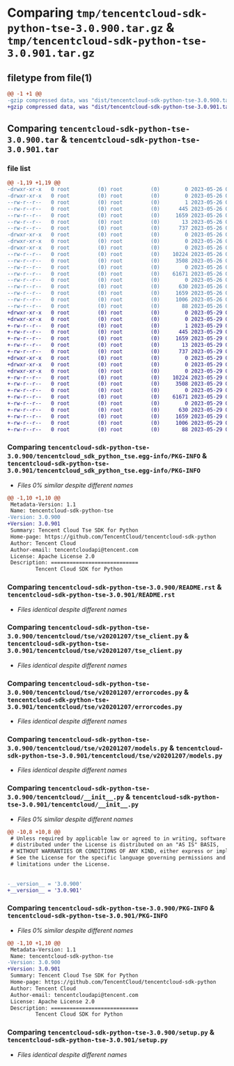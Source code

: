 # Comparing `tmp/tencentcloud-sdk-python-tse-3.0.900.tar.gz` & `tmp/tencentcloud-sdk-python-tse-3.0.901.tar.gz`

## filetype from file(1)

```diff
@@ -1 +1 @@
-gzip compressed data, was "dist/tencentcloud-sdk-python-tse-3.0.900.tar", last modified: Fri May 26 02:31:10 2023, max compression
+gzip compressed data, was "dist/tencentcloud-sdk-python-tse-3.0.901.tar", last modified: Mon May 29 02:40:17 2023, max compression
```

## Comparing `tencentcloud-sdk-python-tse-3.0.900.tar` & `tencentcloud-sdk-python-tse-3.0.901.tar`

### file list

```diff
@@ -1,19 +1,19 @@
-drwxr-xr-x   0 root         (0) root         (0)        0 2023-05-26 02:31:10.000000 tencentcloud-sdk-python-tse-3.0.900/
-drwxr-xr-x   0 root         (0) root         (0)        0 2023-05-26 02:31:10.000000 tencentcloud-sdk-python-tse-3.0.900/tencentcloud_sdk_python_tse.egg-info/
--rw-r--r--   0 root         (0) root         (0)        1 2023-05-26 02:31:10.000000 tencentcloud-sdk-python-tse-3.0.900/tencentcloud_sdk_python_tse.egg-info/dependency_links.txt
--rw-r--r--   0 root         (0) root         (0)      445 2023-05-26 02:31:10.000000 tencentcloud-sdk-python-tse-3.0.900/tencentcloud_sdk_python_tse.egg-info/SOURCES.txt
--rw-r--r--   0 root         (0) root         (0)     1659 2023-05-26 02:31:10.000000 tencentcloud-sdk-python-tse-3.0.900/tencentcloud_sdk_python_tse.egg-info/PKG-INFO
--rw-r--r--   0 root         (0) root         (0)       13 2023-05-26 02:31:10.000000 tencentcloud-sdk-python-tse-3.0.900/tencentcloud_sdk_python_tse.egg-info/top_level.txt
--rw-r--r--   0 root         (0) root         (0)      737 2023-05-26 02:31:10.000000 tencentcloud-sdk-python-tse-3.0.900/README.rst
-drwxr-xr-x   0 root         (0) root         (0)        0 2023-05-26 02:31:10.000000 tencentcloud-sdk-python-tse-3.0.900/tencentcloud/
-drwxr-xr-x   0 root         (0) root         (0)        0 2023-05-26 02:31:10.000000 tencentcloud-sdk-python-tse-3.0.900/tencentcloud/tse/
-drwxr-xr-x   0 root         (0) root         (0)        0 2023-05-26 02:31:10.000000 tencentcloud-sdk-python-tse-3.0.900/tencentcloud/tse/v20201207/
--rw-r--r--   0 root         (0) root         (0)    10224 2023-05-26 02:31:10.000000 tencentcloud-sdk-python-tse-3.0.900/tencentcloud/tse/v20201207/tse_client.py
--rw-r--r--   0 root         (0) root         (0)     3508 2023-05-26 02:31:10.000000 tencentcloud-sdk-python-tse-3.0.900/tencentcloud/tse/v20201207/errorcodes.py
--rw-r--r--   0 root         (0) root         (0)        0 2023-05-26 02:31:10.000000 tencentcloud-sdk-python-tse-3.0.900/tencentcloud/tse/v20201207/__init__.py
--rw-r--r--   0 root         (0) root         (0)    61671 2023-05-26 02:31:10.000000 tencentcloud-sdk-python-tse-3.0.900/tencentcloud/tse/v20201207/models.py
--rw-r--r--   0 root         (0) root         (0)        0 2023-05-26 02:31:10.000000 tencentcloud-sdk-python-tse-3.0.900/tencentcloud/tse/__init__.py
--rw-r--r--   0 root         (0) root         (0)      630 2023-05-26 02:31:10.000000 tencentcloud-sdk-python-tse-3.0.900/tencentcloud/__init__.py
--rw-r--r--   0 root         (0) root         (0)     1659 2023-05-26 02:31:10.000000 tencentcloud-sdk-python-tse-3.0.900/PKG-INFO
--rw-r--r--   0 root         (0) root         (0)     1006 2023-05-26 02:31:10.000000 tencentcloud-sdk-python-tse-3.0.900/setup.py
--rw-r--r--   0 root         (0) root         (0)       88 2023-05-26 02:31:10.000000 tencentcloud-sdk-python-tse-3.0.900/setup.cfg
+drwxr-xr-x   0 root         (0) root         (0)        0 2023-05-29 02:40:17.000000 tencentcloud-sdk-python-tse-3.0.901/
+drwxr-xr-x   0 root         (0) root         (0)        0 2023-05-29 02:40:17.000000 tencentcloud-sdk-python-tse-3.0.901/tencentcloud_sdk_python_tse.egg-info/
+-rw-r--r--   0 root         (0) root         (0)        1 2023-05-29 02:40:17.000000 tencentcloud-sdk-python-tse-3.0.901/tencentcloud_sdk_python_tse.egg-info/dependency_links.txt
+-rw-r--r--   0 root         (0) root         (0)      445 2023-05-29 02:40:17.000000 tencentcloud-sdk-python-tse-3.0.901/tencentcloud_sdk_python_tse.egg-info/SOURCES.txt
+-rw-r--r--   0 root         (0) root         (0)     1659 2023-05-29 02:40:17.000000 tencentcloud-sdk-python-tse-3.0.901/tencentcloud_sdk_python_tse.egg-info/PKG-INFO
+-rw-r--r--   0 root         (0) root         (0)       13 2023-05-29 02:40:17.000000 tencentcloud-sdk-python-tse-3.0.901/tencentcloud_sdk_python_tse.egg-info/top_level.txt
+-rw-r--r--   0 root         (0) root         (0)      737 2023-05-29 02:40:17.000000 tencentcloud-sdk-python-tse-3.0.901/README.rst
+drwxr-xr-x   0 root         (0) root         (0)        0 2023-05-29 02:40:17.000000 tencentcloud-sdk-python-tse-3.0.901/tencentcloud/
+drwxr-xr-x   0 root         (0) root         (0)        0 2023-05-29 02:40:17.000000 tencentcloud-sdk-python-tse-3.0.901/tencentcloud/tse/
+drwxr-xr-x   0 root         (0) root         (0)        0 2023-05-29 02:40:17.000000 tencentcloud-sdk-python-tse-3.0.901/tencentcloud/tse/v20201207/
+-rw-r--r--   0 root         (0) root         (0)    10224 2023-05-29 02:40:17.000000 tencentcloud-sdk-python-tse-3.0.901/tencentcloud/tse/v20201207/tse_client.py
+-rw-r--r--   0 root         (0) root         (0)     3508 2023-05-29 02:40:17.000000 tencentcloud-sdk-python-tse-3.0.901/tencentcloud/tse/v20201207/errorcodes.py
+-rw-r--r--   0 root         (0) root         (0)        0 2023-05-29 02:40:17.000000 tencentcloud-sdk-python-tse-3.0.901/tencentcloud/tse/v20201207/__init__.py
+-rw-r--r--   0 root         (0) root         (0)    61671 2023-05-29 02:40:17.000000 tencentcloud-sdk-python-tse-3.0.901/tencentcloud/tse/v20201207/models.py
+-rw-r--r--   0 root         (0) root         (0)        0 2023-05-29 02:40:17.000000 tencentcloud-sdk-python-tse-3.0.901/tencentcloud/tse/__init__.py
+-rw-r--r--   0 root         (0) root         (0)      630 2023-05-29 02:40:17.000000 tencentcloud-sdk-python-tse-3.0.901/tencentcloud/__init__.py
+-rw-r--r--   0 root         (0) root         (0)     1659 2023-05-29 02:40:17.000000 tencentcloud-sdk-python-tse-3.0.901/PKG-INFO
+-rw-r--r--   0 root         (0) root         (0)     1006 2023-05-29 02:40:17.000000 tencentcloud-sdk-python-tse-3.0.901/setup.py
+-rw-r--r--   0 root         (0) root         (0)       88 2023-05-29 02:40:17.000000 tencentcloud-sdk-python-tse-3.0.901/setup.cfg
```

### Comparing `tencentcloud-sdk-python-tse-3.0.900/tencentcloud_sdk_python_tse.egg-info/PKG-INFO` & `tencentcloud-sdk-python-tse-3.0.901/tencentcloud_sdk_python_tse.egg-info/PKG-INFO`

 * *Files 0% similar despite different names*

```diff
@@ -1,10 +1,10 @@
 Metadata-Version: 1.1
 Name: tencentcloud-sdk-python-tse
-Version: 3.0.900
+Version: 3.0.901
 Summary: Tencent Cloud Tse SDK for Python
 Home-page: https://github.com/TencentCloud/tencentcloud-sdk-python
 Author: Tencent Cloud
 Author-email: tencentcloudapi@tencent.com
 License: Apache License 2.0
 Description: ============================
         Tencent Cloud SDK for Python
```

### Comparing `tencentcloud-sdk-python-tse-3.0.900/README.rst` & `tencentcloud-sdk-python-tse-3.0.901/README.rst`

 * *Files identical despite different names*

### Comparing `tencentcloud-sdk-python-tse-3.0.900/tencentcloud/tse/v20201207/tse_client.py` & `tencentcloud-sdk-python-tse-3.0.901/tencentcloud/tse/v20201207/tse_client.py`

 * *Files identical despite different names*

### Comparing `tencentcloud-sdk-python-tse-3.0.900/tencentcloud/tse/v20201207/errorcodes.py` & `tencentcloud-sdk-python-tse-3.0.901/tencentcloud/tse/v20201207/errorcodes.py`

 * *Files identical despite different names*

### Comparing `tencentcloud-sdk-python-tse-3.0.900/tencentcloud/tse/v20201207/models.py` & `tencentcloud-sdk-python-tse-3.0.901/tencentcloud/tse/v20201207/models.py`

 * *Files identical despite different names*

### Comparing `tencentcloud-sdk-python-tse-3.0.900/tencentcloud/__init__.py` & `tencentcloud-sdk-python-tse-3.0.901/tencentcloud/__init__.py`

 * *Files 0% similar despite different names*

```diff
@@ -10,8 +10,8 @@
 # Unless required by applicable law or agreed to in writing, software
 # distributed under the License is distributed on an "AS IS" BASIS,
 # WITHOUT WARRANTIES OR CONDITIONS OF ANY KIND, either express or implied.
 # See the License for the specific language governing permissions and
 # limitations under the License.
 
 
-__version__ = '3.0.900'
+__version__ = '3.0.901'
```

### Comparing `tencentcloud-sdk-python-tse-3.0.900/PKG-INFO` & `tencentcloud-sdk-python-tse-3.0.901/PKG-INFO`

 * *Files 0% similar despite different names*

```diff
@@ -1,10 +1,10 @@
 Metadata-Version: 1.1
 Name: tencentcloud-sdk-python-tse
-Version: 3.0.900
+Version: 3.0.901
 Summary: Tencent Cloud Tse SDK for Python
 Home-page: https://github.com/TencentCloud/tencentcloud-sdk-python
 Author: Tencent Cloud
 Author-email: tencentcloudapi@tencent.com
 License: Apache License 2.0
 Description: ============================
         Tencent Cloud SDK for Python
```

### Comparing `tencentcloud-sdk-python-tse-3.0.900/setup.py` & `tencentcloud-sdk-python-tse-3.0.901/setup.py`

 * *Files identical despite different names*

